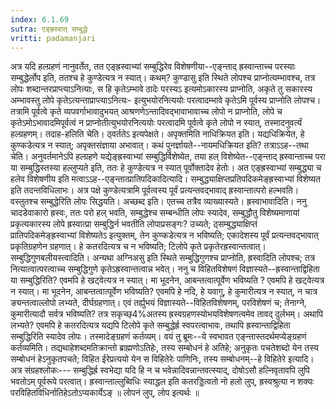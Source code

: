 ```yaml
---
index: 6.1.69
sutra: एङ्ह्रस्वात्‌ सम्बुद्धेः
vritti: padamanjari
---
```


  अत्र यदि हल्ग्रहणं नानुवर्तेत, तत एङ्ह्रस्वाभ्यां सम्बुद्धिरेव विशेषणीया--एङ्न्ताद् ह्रस्वान्ताच्च परस्याः सम्बुद्धेर्लोप इति, ततश्च हे कुण्डेत्यत्र न स्यात्। कथम्? कुण्डासु इति स्थिते लोपश्च प्राप्नोत्यम्भावश्च, तत्र लोपः शब्दान्तरप्राप्त्याऽनित्याः, स हि कृतेऽम्भावे ठादेः परस्यऽ इत्यमोऽकारस्य प्राप्नोति, अकृते तु सकारस्य अम्भावस्तु लोपे कृतेऽत्यन्ताप्राप्त्याऽनित्यः- इत्युभयोरनित्ययोः परत्वादम्भावे कृतेऽमि पूर्वस्य प्राप्नोति लोपश्च। तत्रामि पूर्वत्वे कृते व्यपवर्गाभावादुभयत् आश्रणणेऽन्तादिवद्भावाभावाच्च लोपो न प्राप्नोति, लोपे च कृतेऽमोऽभावादमिपूर्वत्वं न प्राप्नोतीत्युभयोरनित्ययोः परत्वादमि पूर्वत्वे कृते लोपो न स्यात्, तस्मादनुवर्त्यं हल्ग्रहणम्। तदाह-हलिति चेति। ठ्वर्ततेऽ इत्यपेक्षते। अपृक्तमिति नाधिक्रियत इति। यद्यधिक्रियेत, हे कुण्कडेत्यत्र न स्यात्; अपृक्तसंज्ञाया अभावात्। कथं पुनर्ज्ञायते--नायमधिक्रियत इति? तत्राऽऽह--तथा चेति। अनुवर्तमानेऽपि हल्ग्रहणे यद्येङ्ह्रस्वाभ्यां सम्बुद्धिर्विशेष्येत, तया हल् विशेष्येत--एङ्न्ताद् ह्रस्वान्ताच्च परा या सम्बुद्धिस्तस्या हल्लुप्यते इति, ततः हे कुण्डेत्यत्र न स्यात् पूर्वोक्तादेव हेतोः। अत एङ्ह्रस्वाभ्यां सम्बुद्ध्या च हलेव विशेषणीय इति मत्वाऽऽह--एङ्न्तात्प्रातिपदिकादित्यादि। सम्बुद्ध्याक्षिप्तप्रतिपदिकमेङ्ह्रस्वाभ्यां विशेष्यत इति तदन्तविधिलाभः। अत्र पक्षे कुण्डेत्यत्रामि पूर्वत्वस्य पूर्वं प्रत्यन्तवद्भावाद् ह्रस्वान्तात्परो हल्भवति। वस्तुतश्च सम्बुद्धेरिति लोपः सिद्धयति। अच्छब्द इति। एतच्च तत्रैव व्याख्यास्यते। ह्रस्वाभावादिति। ननु चादडेवाकारो ह्रस्वः, ततः परो हल् भवति, सम्बुद्धेश्च सम्बन्धीति लोपः स्यादेव, सम्बुद्धौतु विशेष्यमाणायां प्रकृत्यकारस्य लोपे ह्रस्वात्प्रा सम्बुद्धिर्न भवतीति लोपाप्रसङ्गः? उच्यते; ठ्सम्बुद्ध्याक्षिप्तं प्रातिपदिकमेङ्ह्रस्वाभ्यां विशेष्यतेऽ इत्युक्तम्, तेन कुण्कडेत्यत्र न भविष्यति; एकादेशस्य पूर्वं प्रत्यन्तवद्भावात् प्रकृतिग्रहणेन ग्रहणात्। हे कतरदित्यत्र च न भविष्यति; टिलोपे कृते प्रकृतेरह्रस्वान्तत्वात्। सम्बुद्धिगुणबलीयस्त्वादिति। अन्यथा अग्निअसु इति स्थिते सम्बुद्धिगुणश्च प्राप्नोति, ह्रस्वादिति लोपश्च; तत्र नित्यात्वात्परत्वाच्च सम्बुद्धिगुणे कृतेऽह्रस्वान्तत्वान्न भवेत्। ननु च विहितविशेषणं विज्ञास्यते--ह्रस्वान्ताद्विहिता या सम्बुद्धिरिति? एवमपि हे खट्वेत्यत्र न स्यात्। मा भूदनेन, आबन्तत्वात्पूर्वेण भविष्यति ? एवमपि हे खट्वेत्यत्र न स्यात्। मा भूदनेन, आबन्तत्वात्पूर्वेण भविष्यति? एवमपि हे नदि, हे यवागु, हे कुमारीत्यत्र न स्यात्, न चात्र ङ्यन्तत्वाल्लोपो लभ्यते, दीर्घग्रहणात्। एवं तर्ह्युभयं विज्ञास्यते--विहितविशेषणम्, परविशेषणं च; तेनाग्ने, कुमारीत्यादौ सर्वत्र भविष्यति? तत्र सकृच्छ्4%अतस्य ह्रस्वग्रहणस्योभयविशेषणत्वमेव तावद् दुर्लभम्। अथापि लभ्यते? एवमपि हे कतरदित्यत्र यद्यपि टिलोपे कृते सम्बुद्धेर्ह्र स्वपरत्वाभावः, तथापि ह्रस्वान्ताद्विहिता सम्बुद्धिरिति स्यादेव लोपः। तस्मादेङ्ग्रहणं कर्तव्यम्। वयं तु ब्रूमः--ये स्वभावत एङ्न्तास्तदर्थमप्येङ्ग्रहणं कर्तव्यमिति। तद्यथाहेशब्दमतिक्रान्तो ब्राह्मणोऽतिहेः, तस्य सम्बोधनं हे अतिहे; अनुकृतः पचतेशब्दो येन तस्य सम्बोधनं हेऽनुकृतपचते; विहित ईरेप्रत्ययो येन स विहितेरेः पाणिनिः, तस्य सम्बोधनम्--हे विहितेरे इत्यादि। अत्र संग्रहश्लोकः--- सम्बुद्धिर्ह्र स्वभेद्या यदि हि न च भवेन्नादिवन्नान्तवत्स्याद्, दोषोऽसौ हल्निवृतावपि लुपि भवतोऽम् पूर्वरूपे परत्वात्। ह्रस्वान्ताल्लुब्विधिः स्याद्धल इति कतरड्डित्वतो नो हलो लुप्, ह्रस्वश्रुत्या न शक्यः परविहितविधिर्नातिहेऽतोऽप्यकार्येऽङ् ॥ लोपनं लुप्, लोप इत्यर्थः ॥
